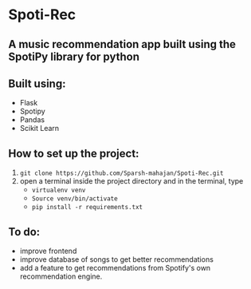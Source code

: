 # Spoti-Rec
## A music recommendation app built using the SpotiPy library for python

## Built using:
- Flask
- Spotipy
- Pandas
- Scikit Learn
    
## How to set up the project:
1. ```git clone https://github.com/Sparsh-mahajan/Spoti-Rec.git```
2. open a terminal inside the project directory and in the terminal, type
   - ```virtualenv venv```
   - ```Source venv/bin/activate```
   - ```pip install -r requirements.txt```

## To do:
- improve frontend
- improve database of songs to get better recommendations
- add a feature to get recommendations from Spotify's own recommendation engine.
